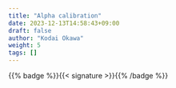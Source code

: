 ```yaml
---
title: "Alpha calibration"
date: 2023-12-13T14:58:43+09:00
draft: false
author: "Kodai Okawa"
weight: 5
tags: []
---
```


{{% badge %}}{{< signature >}}{{% /badge %}}

